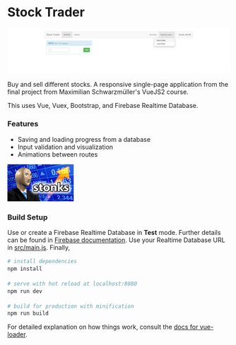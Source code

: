 # Stock Trader

![A screenshot of the app.](src/assets/Screenshot.png)


Buy and sell different stocks. A responsive single-page application from the final project from Maximilian Schwarzmüller's VueJS2 course.

This uses Vue, Vuex, Bootstrap, and Firebase Realtime Database.


### Features 
* Saving and loading progress from a database
* Input validation and visualization
* Animations between routes

<img src="src/assets/stonks.jpg" alt="stocks" width="150"/>


### Build Setup

Use or create a Firebase Realtime Database in **Test** mode. Further details can be found in [Firebase documentation](https://firebase.google.com/docs/database/web/start). Use your Realtime Database URL in [src/main.js](src/main.js). Finally,

``` bash
# install dependencies
npm install

# serve with hot reload at localhost:8080
npm run dev

# build for production with minification
npm run build
```

For detailed explanation on how things work, consult the [docs for vue-loader](http://vuejs.github.io/vue-loader).


